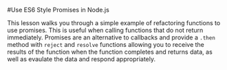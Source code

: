#Use ES6 Style Promises in Node.js

This lesson walks you through a simple example of refactoring functions to use 
promises. This is useful when calling functions that do not return immediately. 
Promises are an alternative to callbacks and provide a `.then` method with 
`reject` and `resolve` functions allowing you to receive the results of the 
function when the function completes and returns data, as well as evaulate the
data and respond appropriately. 
